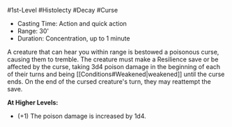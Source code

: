 #1st-Level #Histolecty #Decay #Curse
 
- Casting Time: Action and quick action
- Range: 30'
- Duration: Concentration, up to 1 minute  

A creature that can hear you within range is bestowed a poisonous curse, causing them to tremble. The creature must make a Resilience save or be affected by the curse, taking 3d4 poison damage in the beginning of each of their turns and being [[Conditions#Weakened|weakened]] until the curse ends. On the end of the cursed creature's turn, they may reattempt the save.
 
**At Higher Levels:** 
* (+1) The poison damage is increased by 1d4.
